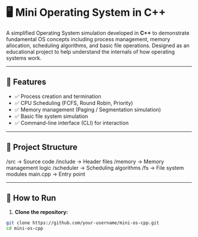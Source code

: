 # 🖥️ Mini Operating System in C++

A simplified Operating System simulation developed in **C++** to demonstrate fundamental OS concepts including process management, memory allocation, scheduling algorithms, and basic file operations. Designed as an educational project to help understand the internals of how operating systems work.

---

## 🚀 Features

- ✅ Process creation and termination  
- ✅ CPU Scheduling (FCFS, Round Robin, Priority)  
- ✅ Memory management (Paging / Segmentation simulation)  
- ✅ Basic file system simulation  
- ✅ Command-line interface (CLI) for interaction  

---

## 📁 Project Structure

/src → Source code
/include → Header files
/memory → Memory management logic
/scheduler → Scheduling algorithms
/fs → File system modules
main.cpp → Entry point

---

## 🔧 How to Run

1. **Clone the repository:**
```bash
git clone https://github.com/your-username/mini-os-cpp.git
cd mini-os-cpp
